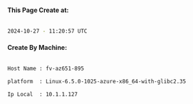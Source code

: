 
   
#### This Page Create at:

```bash

2024-10-27 - 11:20:57 UTC

```

#### Create By Machine:

```bash

Host Name : fv-az651-895

platform  : Linux-6.5.0-1025-azure-x86_64-with-glibc2.35

Ip Local  : 10.1.1.127

```

